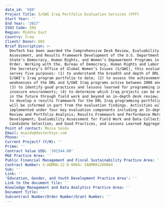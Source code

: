 ```yaml
---
data_id: '580'
Project Title: S/GWI Iraq Portfolio Evaluation Services (FFP)
Start Year: ''
End Year: '2017'
ISO3 Code: IRQ
Region: Middle East
Country: Iraq
Client/ Donor: DOS
Brief Discription: >-
  DevTech has been awarded the Comprehensive Desk Review, Evaluability
  Assessment, and Results Framework Development of the U.S. Department of
  State’s Democracy, Human Rights, and Women’s Empowerment Programs in Iraq Task
  Order. Working with the, Bureau of Democracy, Human Rights and Labor (DRL) and
  the Secretary’s Office of Global Women’s Issues (S/GWI), this evaluation
  serves five purposes: (1) to understand the breadth and depth of DRL and
  S/GWI’s Iraq program portfolio to date; (2) to assess the achievements and
  weaknesses of the DRL and S/GWI Iraq programs active between 2008 and 2015;
  (3) to identify good practices and lessons learned for programming in Iraq and
  insecure environments; (4) to determine which Iraq projects can be evaluated
  in the future through field work and beyond an in-depth desk review; and (5)
  to develop a results framework for the DRL Iraq programming portfolio, which
  will be informed in part from the evaluation findings. Activities will be
  implemented under four key evaluation components including an In-depth Desk
  Review and Portfolio Analysis; Results Framework and Performance Metric
  Development; Evaluability Assessment for Field Work and Data Collection
  Candidate Selection; and Good Practices, and Lessons Learned Aggregation.
Point of contact: Moisa Saidu
Email: msaidu@devtechsys.com
Phone: ''
Current Project? (Y/N): ''
Prime: ''
Contract Value USD: '392344.00'
M&E Practice Area: ''
Public Financial Management and Fiscal Sustainability Practice Area: ''
Contract Number: S-AQMMA-12-D-0084/ SAQMMA12D0084
Sub: ''
Link: ''
'Education, Gender, and Youth Development Practice Area': ''
Link to the document file: ''
Knowledge Management and Data Analytics Practice Area: ''
Document Title: ''
Subcontract Number/Order Number/Grant Number: ''
---
```

